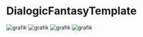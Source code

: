 # DialogicFantasyTemplate
![grafik](https://github.com/Jowan-Spooner/Dialogic2FantasyTemplate/assets/42868150/94a939e3-5253-4b75-bc78-eae3ccc1c094)
![grafik](https://github.com/Jowan-Spooner/Dialogic2FantasyTemplate/assets/42868150/5ea8707f-7b7c-4a8b-89fb-5c7b595b31aa)
![grafik](https://github.com/Jowan-Spooner/Dialogic2FantasyTemplate/assets/42868150/158c7d24-a8b2-4fa0-8655-c308b2b5e807)
![grafik](https://github.com/Jowan-Spooner/Dialogic2FantasyTemplate/assets/42868150/0822f15a-82b8-4ac0-a06a-d41fbdc85960)

